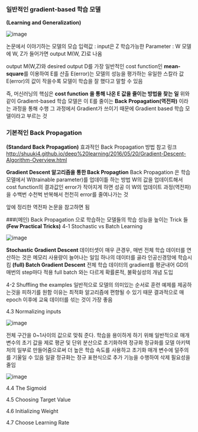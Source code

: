### 일반적인 gradient-based 학습 모델
**(Learning and Generalization)**

![image](https://github.com/jooyeop/Computer_Vison_Paper/assets/97720878/f817264e-4ab8-42a6-99a1-c45dcd1ee753)

논문에서 이야기하는 모델의 모습
입력값 : input은 Z
학습가능한 Parameter : W
모델에 W, Z가 들어가면 output M(W, Z)로 나옴

output M(W,Z)와 desired output D를 가장 일반적인 cost function인 **mean-square**를 이용하여 E를 산출
E(error)는 모델의 성능을 평가하는 유일한 스칼라 값
E(error)의 값이 작을수록 모델이 학습을 잘 했다고 말할 수 있음

즉, 머신러닝의 핵심은
**cost function 을 통해 나온 E 값을 줄이는 방법을 찾는 일**
위와 같이 Gradient-based 학습 모델은 이 E를 줄이는 **Back Propagation(역전파)** 이라는 과정을 통해 수행
그 과정에서 Gradient가 쓰이기 때문에 Gradient based 학습 모델이라고 부르는 것

### 기본적인 Back Propagation
**(Standard Back Propagation)**
효과적인 Back Propagation 방법 참고 링크
http://shuuki4.github.io/deep%20learning/2016/05/20/Gradient-Descent-Algorithm-Overview.html

**Gradient Descent 알고리즘을 통한 Back Propagtion**
Back Propagation 은 학습 모델에서 W(trainable parameter)를 업데이틑 하는 방법
W의 값을 업데이트해서 cost function의 결과값인 error가 작아지게 하면 성공
이 W의 업데이트 과정(역전파)을 수백번 수천벅 반복해서 천천히 error를 줄여나가는 것

앞에 정리한 역전파 논문을 참고하면 됨

###(메인) Back Propagation 으로 학습하는 모델들의 학습 성능을 높이는 Trick 들
**(Few Practical Tricks)**
4-1 Stochastic vs Batch Learning

![image](https://github.com/jooyeop/Computer_Vison_Paper/assets/97720878/5ec4baf7-7f36-4dc9-992e-28b6149974b7)

**Stochastic Gradient Descent**
데이터셋이 매우 큰경우, 매번 전체 학습 데이터를 연산하는 것은 메모리 사용량이 늘어나는 일임
하나의 데이터를 골라 인공신경망에 학습시킴
**(full) Batch Gradient Descent**
전체 학습 데이터의 gradient를 평균내어 GD의 매번의 step마다 적용
full batch 와는 다르게 확률론적, 불확실성의 개념 도입

4-2 Shuffling the examples
일반적으로 모델의 의미있는 순서로 훈련 예제를 제공하는것을 피하기를 원함
이유는 최적화 알고리즘에 편향될 수 있기 때문
결과적으로 매 epoch 이후에 교육 데이터를 섞는 것이 가장 좋음

4.3 Normalizing inputs

![image](https://github.com/jooyeop/Computer_Vison_Paper/assets/97720878/e1035daf-977f-4162-9faa-efba3bc6abaa)

전체 구간을 0~1사이의 값으로 맞춰 준다.
학습을 용이하게 하기 위해 일반적으로 매개 변수의 초기 값을 제로 평균 및 단위 분산으로 초기화하여 정규화
정규화를 모델 아키텍처의 일부로 만들어줌으로써 더 높은 학습 속도를 사용하고 초기화 매개 변수에 덜주의를 기울일 수 있음
일괄 정규화는 정규 표현식으로 추가 기능을 수행하여 삭제 필요성을 줄임

![image](https://github.com/jooyeop/Computer_Vison_Paper/assets/97720878/0c6554d4-bffc-4185-a973-d406aff04330)


4.4 The Sigmoid

4.5 Choosing Target Value

4.6 Initializing Weight

4.7 Choose Learning Rate
